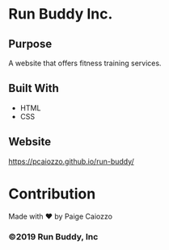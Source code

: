 # Run Buddy Inc.

## Purpose
A website that offers fitness training services.

## Built With
* HTML
* CSS

## Website
https://pcaiozzo.github.io/run-buddy/

# Contribution
Made with ❤️ by Paige Caiozzo

### ©️2019 Run Buddy, Inc

